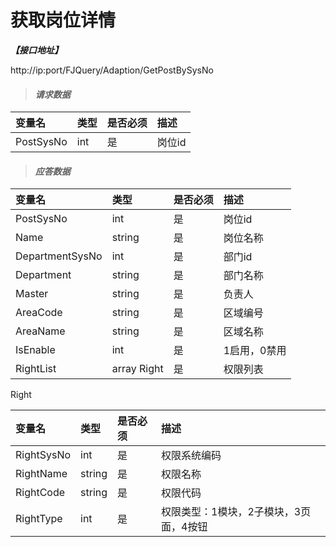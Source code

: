 # 获取岗位详情

_**【接口地址】**_

http://ip:port/FJQuery/Adaption/GetPostBySysNo

> #### _请求数据_

| 变量名 | 类型 | 是否必须 | 描述 |
| :--- | :--- | :--- | :--- |
| PostSysNo | int | 是 | 岗位id |

> #### _应答数据_

| 变量名 | 类型 | 是否必须 | 描述 |
| :--- | :--- | :--- | :--- |
| PostSysNo | int | 是 | 岗位id |
| Name | string | 是 | 岗位名称 |
| DepartmentSysNo | int | 是 | 部门id |
| Department | string | 是 | 部门名称 |
| Master | string | 是 | 负责人 |
| AreaCode | string | 是 | 区域编号 |
| AreaName | string | 是 | 区域名称 |
| IsEnable | int | 是 | 1启用，0禁用 |
| RightList | array Right | 是 | 权限列表 |

Right

| 变量名 | 类型 | 是否必须 | 描述 |
| :--- | :--- | :--- | :--- |
| RightSysNo | int | 是 | 权限系统编码 |
| RightName | string | 是 | 权限名称 |
| RightCode | string | 是 | 权限代码 |
| RightType | int | 是 | 权限类型：1模块，2子模块，3页面，4按钮 |









